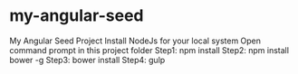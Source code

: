 # my-angular-seed
My Angular Seed Project
Install NodeJs for your local system
Open command prompt in this project folder
Step1: npm install
Step2: npm install bower -g
Step3: bower install
Step4: gulp
